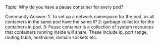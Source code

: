 Topic: Why do you have a pause container for every pod?

Community Answer: 
1: To set up a network namespace for the pod, as all containers in the same pod have the same IP
2:  garbage collector for the containers in pod.
3: Pause container is a collection of system resources that containers running inside will share. These include ip, port range, routing table, hostname, domain sockets etc.

